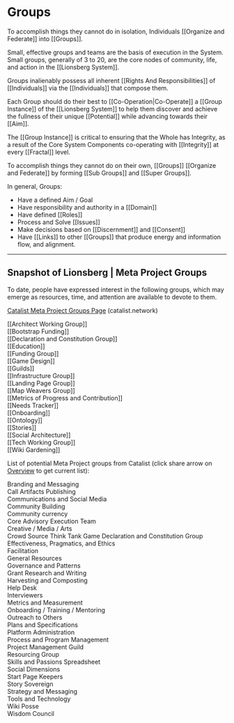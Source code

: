 # Groups

To accomplish things they cannot do in isolation, Individuals [[Organize and Federate]] into [[Groups]].  

Small, effective groups and teams are the basis of execution in the System. Small groups, generally of 3 to 20, are the core nodes of community, life, and action in the [[Lionsberg System]].  

Groups inalienably possess all inherent [[Rights And Responsibilities]] of [[Individuals]] via the [[Individuals]] that compose them.  

Each Group should do their best to [[Co-Operation|Co-Operate]] a [[Group Instance]] of the [[Lionsberg System]] to help them discover and achieve the fullness of their unique [[Potential]] while advancing towards their [[Aim]]. 

The [[Group Instance]] is critical to ensuring that the Whole has Integrity, as a result of the Core System Components co-operating with [[Integrity]] at every [[Fractal]] level. 

To accomplish things they cannot do on their own, [[Groups]] [[Organize and Federate]] by forming [[Sub Groups]] and [[Super Groups]].  

In general, Groups: 

- Have a defined Aim / Goal  
- Have responsibility and authority in a [[Domain]]  
- Have defined [[Roles]]  
- Process and Solve [[Issues]]  
- Make decisions based on [[Discernment]] and [[Consent]]  
- Have [[Links]] to other [[Groups]] that produce energy and information flow, and alignment.   

___
## Snapshot of Lionsberg | Meta Project Groups

To date, people have expressed interest in the following groups, which may emerge as resources, time, and attention are available to devote to them. 

[Catalist Meta Project Groups Page](https://www.catalist.network/group-public/lionsberg-meta-project?tab=Groups) (catalist.network) 

[[Architect Working Group]]  
[[Bootstrap Funding]]  
[[Declaration and Constitution Group]]  
[[Education]]  
[[Funding Group]]  
[[Game Design]]  
[[Guilds]]  
[[Infrastructure Group]]  
[[Landing Page Group]]  
[[Map Weavers Group]]  
[[Metrics of Progress and Contribution]]  
[[Needs Tracker]]  
[[Onboarding]]  
[[Ontology]]  
[[Stories]]  
[[Social Architecture]]  
[[Tech Working Group]]  
[[Wiki Gardening]]  

List of potential Meta Project groups from Catalist (click share arrow on [Overview](https://www.catalist.network/group/lionsberg-meta-project?tab=Overview) to get current list):

Branding and Messaging  
Call Artifacts Publishing  
Communications and Social Media  
Community Building  
Community currency  
Core Advisory Execution Team  
Creative / Media / Arts  
Crowd Source Think Tank Game
Declaration and Constitution Group  
Effectiveness, Pragmatics, and Ethics  
Facilitation  
General Resources  
Governance and Patterns  
Grant Research and Writing  
Harvesting and Composting  
Help Desk  
Interviewers  
Metrics and Measurement  
Onboarding / Training / Mentoring  
Outreach to Others  
Plans and Specifications  
Platform Administration  
Process and Program Management  
Project Management Guild  
Resourcing Group  
Skills and Passions Spreadsheet  
Social Dimensions  
Start Page Keepers  
Story Sovereign  
Strategy and Messaging  
Tools and Technology  
Wiki Posse  
Wisdom Council  
